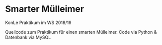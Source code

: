 # Smarter Mülleimer
KonLe Praktikum im WS 2018/19

Quellcode zum Praktikum für einen smarten Mülleimer.
Code via Python & Datenbank via MySQL
